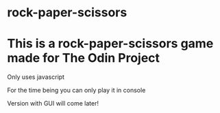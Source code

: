 # rock-paper-scissors

<h1>This is a rock-paper-scissors game made for The Odin Project</h1>
<p>Only uses javascript</p>
<p>For the time being you can only play it in console</p>
<p>Version with GUI will come later!</p>